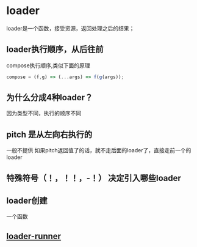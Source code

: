 # loader

loader是一个函数，接受资源，返回处理之后的结果；

## loader执行顺序，从后往前

compose执行顺序,类似下面的原理

```js
compose = (f,g) => (...args) => f(g(args));
```

## 为什么分成4种loader？

因为类型不同，执行的顺序不同

## pitch 是从左向右执行的

一般不提供
如果pitch返回值了的话，就不走后面的loader了，直接走前一个的loader

## 特殊符号（！，！！，-！） 决定引入哪些loader

## loader创建

一个函数

## [loader-runner](https://github.com/webpack/loader-runner)
